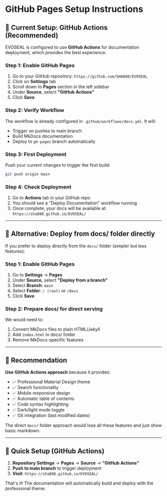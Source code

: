# GitHub Pages Setup Instructions

## 🎯 Current Setup: GitHub Actions (Recommended)

EVOSEAL is configured to use **GitHub Actions** for documentation deployment, which provides the best experience.

### Step 1: Enable GitHub Pages

1. Go to your GitHub repository: `https://github.com/SHA888/EVOSEAL`
2. Click on **Settings** tab
3. Scroll down to **Pages** section in the left sidebar
4. Under **Source**, select **"GitHub Actions"**
5. Click **Save**

### Step 2: Verify Workflow

The workflow is already configured in `.github/workflows/docs.yml`. It will:
- Trigger on pushes to main branch
- Build MkDocs documentation
- Deploy to `gh-pages` branch automatically

### Step 3: First Deployment

Push your current changes to trigger the first build:
```bash
git push origin main
```

### Step 4: Check Deployment

1. Go to **Actions** tab in your GitHub repo
2. You should see a "Deploy Documentation" workflow running
3. Once complete, your docs will be available at: `https://sha888.github.io/EVOSEAL/`

---

## 🔄 Alternative: Deploy from docs/ folder directly

If you prefer to deploy directly from the `docs/` folder (simpler but less features):

### Step 1: Enable GitHub Pages

1. Go to **Settings** → **Pages**
2. Under **Source**, select **"Deploy from a branch"**
3. Select **Branch**: `main`
4. Select **Folder**: `/ (root)` or `/docs`
5. Click **Save**

### Step 2: Prepare docs/ for direct serving

We would need to:
1. Convert MkDocs files to plain HTML/Jekyll
2. Add `index.html` in docs/ folder
3. Remove MkDocs-specific features

---

## 🎯 Recommendation

**Use GitHub Actions approach** because it provides:
- ✅ Professional Material Design theme
- ✅ Search functionality
- ✅ Mobile responsive design
- ✅ Automatic table of contents
- ✅ Code syntax highlighting
- ✅ Dark/light mode toggle
- ✅ Git integration (last modified dates)

The direct `docs/` folder approach would lose all these features and just show basic markdown.

---

## 🚀 Quick Setup (GitHub Actions)

1. **Repository Settings** → **Pages** → **Source** → **"GitHub Actions"**
2. **Push to main branch** to trigger deployment
3. **Visit**: `https://sha888.github.io/EVOSEAL/`

That's it! The documentation will automatically build and deploy with the professional theme.
